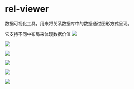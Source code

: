 rel-viewer
==========
数据可视化工具，用来将关系数据库中的数据通过图形方式呈现。

它支持不同中布局来体现数据价值
![](https://cloud.githubusercontent.com/assets/1137407/3076572/1281abc0-e3eb-11e3-8ea0-7a0852480712.JPG "")

![](https://cloud.githubusercontent.com/assets/1137407/3076562/5ee574a2-e3ea-11e3-9afd-ee7a08d4ceaa.JPG "")

![](https://cloud.githubusercontent.com/assets/1137407/3076563/61bc5fce-e3ea-11e3-87d2-7d726f71d4cc.JPG "")

![](https://cloud.githubusercontent.com/assets/1137407/3076601/710f696e-e3ed-11e3-8b66-5ba240422076.jpg "")

![](https://cloud.githubusercontent.com/assets/1137407/3076565/66c0cc08-e3ea-11e3-93ac-d8f6e62b188a.JPG "")

![](https://cloud.githubusercontent.com/assets/1137407/3076573/14d0fdb8-e3eb-11e3-9421-17c774e9335b.JPG "")
